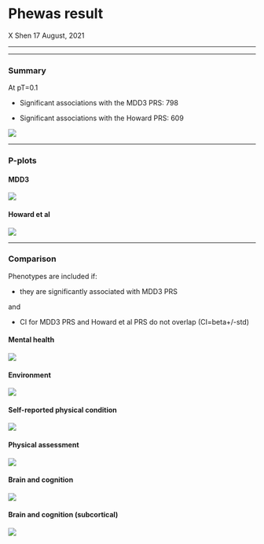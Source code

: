 Phewas result
================
X Shen
17 August, 2021

-----

-----

### Summary

At pT=0.1

  - Significant associations with the MDD3 PRS: 798

  - Significant associations with the Howard PRS: 609

![](summary.pt_0.1_files/figure-gfm/unnamed-chunk-1-1.png)<!-- -->

-----

### P-plots

#### MDD3

![](summary.pt_0.1_files/figure-gfm/pplot%20mdd3-1.png)<!-- -->

#### Howard et al

![](summary.pt_0.1_files/figure-gfm/pplot%20Howard-1.png)<!-- -->

-----

### Comparison

Phenotypes are included if:

  - they are significantly associated with MDD3 PRS

and

  - CI for MDD3 PRS and Howard et al PRS do not overlap (CI=beta+/-std)

#### Mental health

![](summary.pt_0.1_files/figure-gfm/unnamed-chunk-4-1.png)<!-- -->

#### Environment

![](summary.pt_0.1_files/figure-gfm/unnamed-chunk-5-1.png)<!-- -->

#### Self-reported physical condition

![](summary.pt_0.1_files/figure-gfm/unnamed-chunk-6-1.png)<!-- -->

#### Physical assessment

![](summary.pt_0.1_files/figure-gfm/unnamed-chunk-7-1.png)<!-- -->

#### Brain and cognition

![](summary.pt_0.1_files/figure-gfm/unnamed-chunk-8-1.png)<!-- -->

#### Brain and cognition (subcortical)

![](summary.pt_0.1_files/figure-gfm/unnamed-chunk-9-1.png)<!-- -->
